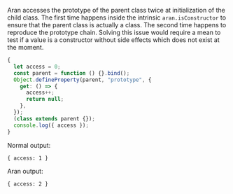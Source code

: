 Aran accesses the prototype of the parent class twice at initialization of the
child class. The first time happens inside the intrinsic `aran.isConstructor` to
ensure that the parent class is actually a class. The second time happens to
reproduce the prototype chain. Solving this issue would require a mean to test
if a value is a constructor without side effects which does not exist at the
moment.

```js
{
  let access = 0;
  const parent = function () {}.bind();
  Object.defineProperty(parent, "prototype", {
    get: () => {
      access++;
      return null;
    },
  });
  (class extends parent {});
  console.log({ access });
}
```

Normal output:

```
{ access: 1 }
```

Aran output:

```
{ access: 2 }
```
